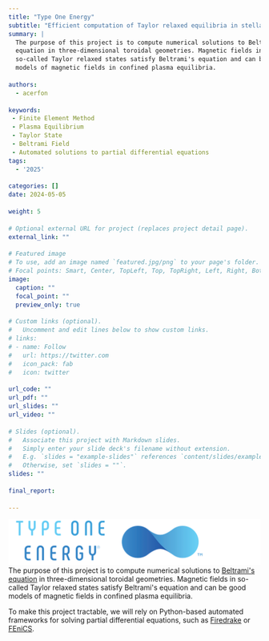 ```yaml
---
title: "Type One Energy"
subtitle: "Efficient computation of Taylor relaxed equilibria in stellarators"
summary: |
  The purpose of this project is to compute numerical solutions to Beltrami's
  equation in three-dimensional toroidal geometries. Magnetic fields in
  so-called Taylor relaxed states satisfy Beltrami's equation and can be good
  models of magnetic fields in confined plasma equilibria.

authors:
  - acerfon

keywords: 
 - Finite Element Method
 - Plasma Equilibrium
 - Taylor State
 - Beltrami Field
 - Automated solutions to partial differential equations
tags:
  - '2025'

categories: []
date: 2024-05-05

weight: 5

# Optional external URL for project (replaces project detail page).
external_link: ""

# Featured image
# To use, add an image named `featured.jpg/png` to your page's folder.
# Focal points: Smart, Center, TopLeft, Top, TopRight, Left, Right, BottomLeft, Bottom, BottomRight.
image:
  caption: ""
  focal_point: ""
  preview_only: true

# Custom links (optional).
#   Uncomment and edit lines below to show custom links.
# links:
# - name: Follow
#   url: https://twitter.com
#   icon_pack: fab
#   icon: twitter

url_code: ""
url_pdf: ""
url_slides: ""
url_video: ""

# Slides (optional).
#   Associate this project with Markdown slides.
#   Simply enter your slide deck's filename without extension.
#   E.g. `slides = "example-slides"` references `content/slides/example-slides.md`.
#   Otherwise, set `slides = ""`.
slides: ""

final_report:

---
```

![](TypeOneEnergy.png)
The purpose of this project is to compute numerical solutions to [Beltrami's
equation](https://en.wikipedia.org/wiki/Beltrami_equation) in three-dimensional
toroidal geometries. Magnetic fields in so-called Taylor relaxed states satisfy
Beltrami's equation and can be good models of magnetic fields in confined plasma
equilibria.

To make this project tractable, we will rely on Python-based automated
frameworks for solving partial differential equations, such as
[Firedrake](https://www.firedrakeproject.org/) or
[FEniCS](https://fenicsproject.org/).
